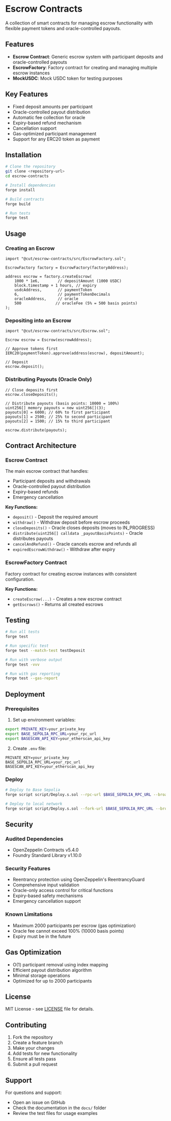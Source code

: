 # Escrow Contracts

A collection of smart contracts for managing escrow functionality with flexible payment tokens and oracle-controlled payouts.

## Features

- **Escrow Contract**: Generic escrow system with participant deposits and oracle-controlled payouts
- **EscrowFactory**: Factory contract for creating and managing multiple escrow instances
- **MockUSDC**: Mock USDC token for testing purposes

## Key Features

- Fixed deposit amounts per participant
- Oracle-controlled payout distribution
- Automatic fee collection for oracle
- Expiry-based refund mechanism
- Cancellation support
- Gas-optimized participant management
- Support for any ERC20 token as payment

## Installation

```bash
# Clone the repository
git clone <repository-url>
cd escrow-contracts

# Install dependencies
forge install

# Build contracts
forge build

# Run tests
forge test
```

## Usage

### Creating an Escrow

```solidity
import "@cut/escrow-contracts/src/EscrowFactory.sol";

EscrowFactory factory = EscrowFactory(factoryAddress);

address escrow = factory.createEscrow(
    1000 * 1e6,        // depositAmount (1000 USDC)
    block.timestamp + 1 hours, // expiry
    usdcAddress,       // paymentToken
    6,                 // paymentTokenDecimals
    oracleAddress,     // oracle
    500               // oracleFee (5% = 500 basis points)
);
```

### Depositing into an Escrow

```solidity
import "@cut/escrow-contracts/src/Escrow.sol";

Escrow escrow = Escrow(escrowAddress);

// Approve tokens first
IERC20(paymentToken).approve(address(escrow), depositAmount);

// Deposit
escrow.deposit();
```

### Distributing Payouts (Oracle Only)

```solidity
// Close deposits first
escrow.closeDeposits();

// Distribute payouts (basis points: 10000 = 100%)
uint256[] memory payouts = new uint256[](3);
payouts[0] = 6000; // 60% to first participant
payouts[1] = 2500; // 25% to second participant
payouts[2] = 1500; // 15% to third participant

escrow.distribute(payouts);
```

## Contract Architecture

### Escrow Contract

The main escrow contract that handles:
- Participant deposits and withdrawals
- Oracle-controlled payout distribution
- Expiry-based refunds
- Emergency cancellation

**Key Functions:**
- `deposit()` - Deposit the required amount
- `withdraw()` - Withdraw deposit before escrow proceeds
- `closeDeposits()` - Oracle closes deposits (moves to IN_PROGRESS)
- `distribute(uint256[] calldata _payoutBasisPoints)` - Oracle distributes payouts
- `cancelAndRefund()` - Oracle cancels escrow and refunds all
- `expiredEscrowWithdraw()` - Withdraw after expiry

### EscrowFactory Contract

Factory contract for creating escrow instances with consistent configuration.

**Key Functions:**
- `createEscrow(...)` - Creates a new escrow contract
- `getEscrows()` - Returns all created escrows

## Testing

```bash
# Run all tests
forge test

# Run specific test
forge test --match-test testDeposit

# Run with verbose output
forge test -vvv

# Run with gas reporting
forge test --gas-report
```

## Deployment

### Prerequisites

1. Set up environment variables:
```bash
export PRIVATE_KEY=your_private_key
export BASE_SEPOLIA_RPC_URL=your_rpc_url
export BASESCAN_API_KEY=your_etherscan_api_key
```

2. Create `.env` file:
```env
PRIVATE_KEY=your_private_key
BASE_SEPOLIA_RPC_URL=your_rpc_url
BASESCAN_API_KEY=your_etherscan_api_key
```

### Deploy

```bash
# Deploy to Base Sepolia
forge script script/Deploy.s.sol --rpc-url $BASE_SEPOLIA_RPC_URL --broadcast --verify

# Deploy to local network
forge script script/Deploy.s.sol --fork-url $BASE_SEPOLIA_RPC_URL --broadcast
```

## Security

### Audited Dependencies

- OpenZeppelin Contracts v5.4.0
- Foundry Standard Library v1.10.0

### Security Features

- Reentrancy protection using OpenZeppelin's ReentrancyGuard
- Comprehensive input validation
- Oracle-only access control for critical functions
- Expiry-based safety mechanisms
- Emergency cancellation support

### Known Limitations

- Maximum 2000 participants per escrow (gas optimization)
- Oracle fee cannot exceed 100% (10000 basis points)
- Expiry must be in the future

## Gas Optimization

- O(1) participant removal using index mapping
- Efficient payout distribution algorithm
- Minimal storage operations
- Optimized for up to 2000 participants

## License

MIT License - see [LICENSE](LICENSE) file for details.

## Contributing

1. Fork the repository
2. Create a feature branch
3. Make your changes
4. Add tests for new functionality
5. Ensure all tests pass
6. Submit a pull request

## Support

For questions and support:
- Open an issue on GitHub
- Check the documentation in the `docs/` folder
- Review the test files for usage examples
